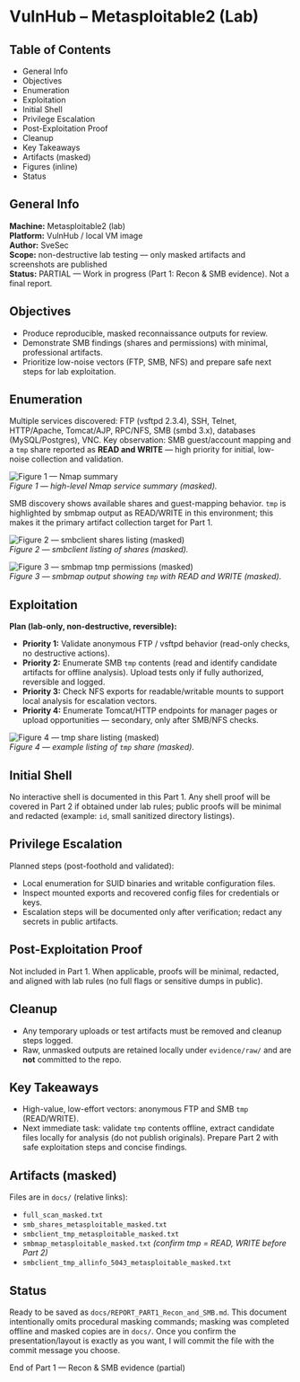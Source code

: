 # VulnHub – Metasploitable2 (Lab)

## Table of Contents
- General Info  
- Objectives  
- Enumeration  
- Exploitation  
- Initial Shell  
- Privilege Escalation  
- Post-Exploitation Proof  
- Cleanup  
- Key Takeaways  
- Artifacts (masked)  
- Figures (inline)  
- Status

## General Info
**Machine:** Metasploitable2 (lab)  
**Platform:** VulnHub / local VM image  
**Author:** SveSec  
**Scope:** non-destructive lab testing — only masked artifacts and screenshots are published  
**Status:** PARTIAL — Work in progress (Part 1: Recon & SMB evidence). Not a final report.

## Objectives
- Produce reproducible, masked reconnaissance outputs for review.  
- Demonstrate SMB findings (shares and permissions) with minimal, professional artifacts.  
- Prioritize low-noise vectors (FTP, SMB, NFS) and prepare safe next steps for lab exploitation.

## Enumeration
Multiple services discovered: FTP (vsftpd 2.3.4), SSH, Telnet, HTTP/Apache, Tomcat/AJP, RPC/NFS, SMB (smbd 3.x), databases (MySQL/Postgres), VNC. Key observation: SMB guest/account mapping and a `tmp` share reported as **READ and WRITE** — high priority for initial, low-noise collection and validation.

![Figure 1 — Nmap summary](../assets/screenshots/01_nmap_summary.png)  
*Figure 1 — high-level Nmap service summary (masked).*

SMB discovery shows available shares and guest-mapping behavior. `tmp` is highlighted by smbmap output as READ/WRITE in this environment; this makes it the primary artifact collection target for Part 1.

![Figure 2 — smbclient shares listing (masked)](../assets/screenshots/03_smb_shares_terminal.png)  
*Figure 2 — smbclient listing of shares (masked).*

![Figure 3 — smbmap tmp permissions (masked)](../assets/screenshots/04_smbmap_tmp.png)  
*Figure 3 — smbmap output showing `tmp` with READ and WRITE (masked).*

## Exploitation
**Plan (lab-only, non-destructive, reversible):**  
- **Priority 1:** Validate anonymous FTP / vsftpd behavior (read-only checks, no destructive actions).  
- **Priority 2:** Enumerate SMB `tmp` contents (read and identify candidate artifacts for offline analysis). Upload tests only if fully authorized, reversible and logged.  
- **Priority 3:** Check NFS exports for readable/writable mounts to support local analysis for escalation vectors.  
- **Priority 4:** Enumerate Tomcat/HTTP endpoints for manager pages or upload opportunities — secondary, only after SMB/NFS checks.

![Figure 4 — tmp share listing (masked)](../assets/screenshots/05_smb_tmp_ls.png)  
*Figure 4 — example listing of `tmp` share (masked).*

## Initial Shell
No interactive shell is documented in this Part 1. Any shell proof will be covered in Part 2 if obtained under lab rules; public proofs will be minimal and redacted (example: `id`, small sanitized directory listings).

## Privilege Escalation
Planned steps (post-foothold and validated):  
- Local enumeration for SUID binaries and writable configuration files.  
- Inspect mounted exports and recovered config files for credentials or keys.  
- Escalation steps will be documented only after verification; redact any secrets in public artifacts.

## Post-Exploitation Proof
Not included in Part 1. When applicable, proofs will be minimal, redacted, and aligned with lab rules (no full flags or sensitive dumps in public).

## Cleanup
- Any temporary uploads or test artifacts must be removed and cleanup steps logged.  
- Raw, unmasked outputs are retained locally under `evidence/raw/` and are **not** committed to the repo.

## Key Takeaways
- High-value, low-effort vectors: anonymous FTP and SMB `tmp` (READ/WRITE).  
- Next immediate task: validate `tmp` contents offline, extract candidate files locally for analysis (do not publish originals). Prepare Part 2 with safe exploitation steps and concise findings.

## Artifacts (masked)
Files are in `docs/` (relative links):
- `full_scan_masked.txt`  
- `smb_shares_metasploitable_masked.txt`  
- `smbclient_tmp_metasploitable_masked.txt`  
- `smbmap_metasploitable_masked.txt`  *(confirm tmp = READ, WRITE before Part 2)*  
- `smbclient_tmp_allinfo_5043_metasploitable_masked.txt`

## Status
Ready to be saved as `docs/REPORT_PART1_Recon_and_SMB.md`. This document intentionally omits procedural masking commands; masking was completed offline and masked copies are in `docs/`. Once you confirm the presentation/layout is exactly as you want, I will commit the file with the commit message you choose.

End of Part 1 — Recon & SMB evidence (partial)
